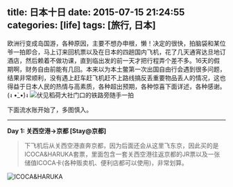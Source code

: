 title: 日本十日
date: 2015-07-15 21:24:55
categories: [life]
tags: [旅行, 日本]
---
欧洲行变成岛国游，各种原因，主要不想办申根，懒！决定的很快，拍脑袋和某位爷一拍即合，马上订来回机票以及在日本的四趟国内飞机，花了几天通宵达旦地订酒店，然后赖着不做功课，直到临出发的前一天才把行程弄个差不多。16天的假期啊，财务自由前能有几回。本来以为本土鳖第一次出国自由行会遇到很多问题，结果非常顺利，没有遇上赶车赶飞机赶不上路线搞反丢重要物品丢人的情况，这也得益于日本人民的热情与高素质，各种超出预期，各种惊喜下面详述，各种感谢。(ง •̀_•́)ง
![伏见稻荷大社门口的铁路旁随手一拍](http://7xkerz.com1.z0.glb.clouddn.com/IMG_20150604_114809.jpg)

下面流水账开始了，多图慎入。

<!--more-->

---

**Day 1: 关西空港->京都 [Stay@京都]**
> 下飞机后从关西空港直奔京都，因为后面还会从这里飞东京，因此买的是ICOCA&HARUKA套票，里面包含一套关西空港往返京都的JR票以及一张储值ICOCA卡(各种贩卖机、便利店都可以使用)，非常划算。

![ICOCA&HARUKA](http://7xkerz.com1.z0.glb.clouddn.com/IMG_20150603_164917.jpg)



